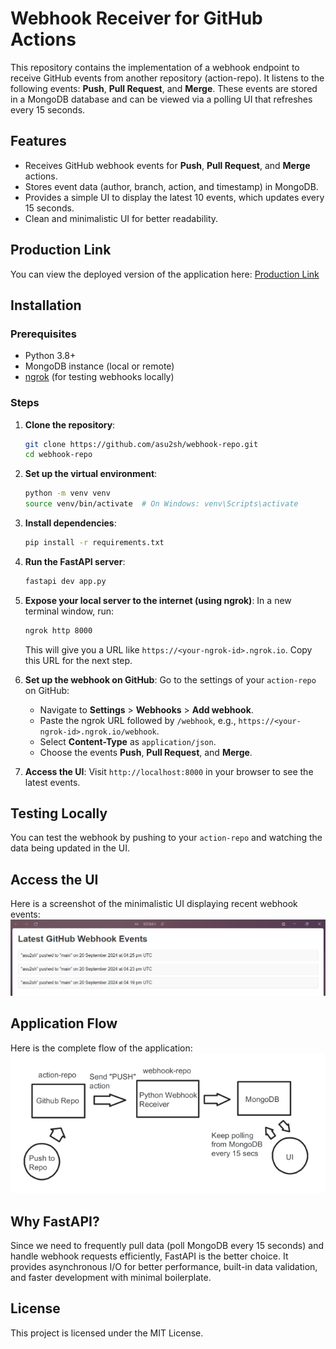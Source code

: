 # Webhook Receiver for GitHub Actions

This repository contains the implementation of a webhook endpoint to receive GitHub events from another repository (action-repo). It listens to the following events: **Push**, **Pull Request**, and **Merge**. These events are stored in a MongoDB database and can be viewed via a polling UI that refreshes every 15 seconds.

## Features
- Receives GitHub webhook events for **Push**, **Pull Request**, and **Merge** actions.
- Stores event data (author, branch, action, and timestamp) in MongoDB.
- Provides a simple UI to display the latest 10 events, which updates every 15 seconds.
- Clean and minimalistic UI for better readability.

## Production Link
You can view the deployed version of the application here:
[Production Link](https://webhook-repo-bo1k.onrender.com/)

## Installation

### Prerequisites
- Python 3.8+
- MongoDB instance (local or remote)
- [ngrok](https://ngrok.com/) (for testing webhooks locally)

### Steps
1. **Clone the repository**:
    ```bash
    git clone https://github.com/asu2sh/webhook-repo.git
    cd webhook-repo
    ```

2. **Set up the virtual environment**:
    ```bash
    python -m venv venv
    source venv/bin/activate  # On Windows: venv\Scripts\activate
    ```

3. **Install dependencies**:
    ```bash
    pip install -r requirements.txt
    ```

3. **Run the FastAPI server**:
    ```bash
    fastapi dev app.py
    ```

4. **Expose your local server to the internet (using ngrok)**:
    In a new terminal window, run:
    ```bash
    ngrok http 8000
    ```
    This will give you a URL like `https://<your-ngrok-id>.ngrok.io`. Copy this URL for the next step.

5. **Set up the webhook on GitHub**:
    Go to the settings of your `action-repo` on GitHub:
    - Navigate to **Settings** > **Webhooks** > **Add webhook**.
    - Paste the ngrok URL followed by `/webhook`, e.g., `https://<your-ngrok-id>.ngrok.io/webhook`.
    - Select **Content-Type** as `application/json`.
    - Choose the events **Push**, **Pull Request**, and **Merge**.

6. **Access the UI**:
    Visit `http://localhost:8000` in your browser to see the latest events.

## Testing Locally
You can test the webhook by pushing to your `action-repo` and watching the data being updated in the UI.

## Access the UI
Here is a screenshot of the minimalistic UI displaying recent webhook events:
![UI Screenshot](images/ui_screenshot.png)

## Application Flow
Here is the complete flow of the application:
![Application Flow](images/application_flow.png)

## Why FastAPI?
Since we need to frequently pull data (poll MongoDB every 15 seconds) and handle webhook requests efficiently, FastAPI is the better choice. It provides asynchronous I/O for better performance, built-in data validation, and faster development with minimal boilerplate.

## License
This project is licensed under the MIT License.